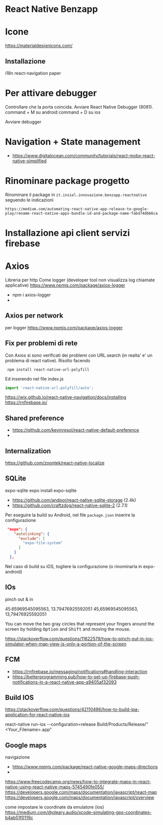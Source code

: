 # React Native Benzapp

# Icone
https://materialdesignicons.com/

## Installazione
i18n
react-navigation
paper

# Per attivare debugger
Controllare che la porta coincida. Avviare React Native Debugger (8081).
command + M su android
command + D su ios

Avviare debugger

# Navigation + State management
- https://www.digitalocean.com/community/tutorials/react-mobx-react-native-simplified

# Rinominare package progetto
Rinominare il package in `it.insiel.innovazione.benzapp.reactnative` seguendo le indicazioni

```
https://medium.com/automating-react-native-app-release-to-google-play/rename-react-native-apps-bundle-id-and-package-name-fabd74db66ca
```

# Installazione api client servizi firebase

# Axios
Libreria per http
Come logger (developer tool non visualizza log chiamate applicative)
https://www.npmjs.com/package/axios-logger
- npm i axios-logger
-
## Axios per network
per logger
https://www.npmjs.com/package/axios-logger


## Fix per problemi di rete
Con Axios si sono verificati dei problemi con URL.search (in realta' e' un problema di react native).
Risolto facendo

```text
 npm install react-native-url-polyfill
```

Ed inserendo nel file index.js

```typescript
import 'react-native-url-polyfill/auto';
```

https://wix.github.io/react-native-navigation/docs/installing
https://rnfirebase.io/

## Shared preference
- https://github.com/kevinresol/react-native-default-preference
-
## Internalization
https://github.com/zoontek/react-native-localize

## SQLite
expo-sqlite
expo install expo-sqlite
- https://github.com/andpor/react-native-sqlite-storage (2.4k)
- https://github.com/craftzdog/react-native-sqlite-2 (2.7.1)

Per eseguire la build su Android, nel file `package.json` inserire la configurazione

```json
 "expo": {
    "autolinking": {
      "exclude": [
        "expo-file-system"
      ]
    }
  },
```

Nel caso di build su iOS, togliere la configurazione (o rinominarla in expo-android)

## IOs
pinch out & in

45.65969545095563, 13.79476925592051
45,65969545095563, 13,79476925592051

You can move the two gray circles that represent your fingers around the screen by holding <kbd>Option</kbd> and <kbd>Shift</kbd> and moving the mouse.

https://stackoverflow.com/questions/11622579/how-to-pinch-out-in-ios-simulator-when-map-view-is-only-a-portion-of-the-screen

## FCM
- https://rnfirebase.io/messaging/notifications#handling-interaction
- https://betterprogramming.pub/how-to-set-up-firebase-push-notifications-in-a-react-native-app-a9405af32093


## Build IOS
https://stackoverflow.com/questions/42110496/how-to-build-ipa-application-for-react-native-ios

react-native run-ios --configuration=release
Build/Products/Release/"<Your_Filename>.app"


## Google maps
navigazione
- https://www.npmjs.com/package/react-native-google-maps-directions
-
https://www.freecodecamp.org/news/how-to-integrate-maps-in-react-native-using-react-native-maps-5745490fe055/
https://developers.google.com/maps/documentation/javascript/react-map
https://developers.google.com/maps/documentation/javascript/overview

come impostare le coordinate da emulatore (ios)
https://medium.com/@oleary.audio/xcode-simulating-gps-coordinates-b4ab51f0119c


